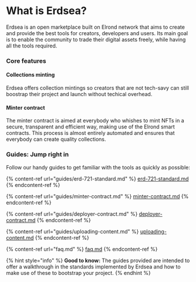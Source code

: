 # What is Erdsea?

Erdsea is an open marketplace built on Elrond network that aims to create and provide the best tools for creators, developers and users. Its main goal is to enable the community to trade their digital assets freely, while having all the tools required.

### Core features

#### Collections minting

Erdsea offers collection mintings so creators that are not tech-savy can still boostrap their project and launch without techical overhead.

#### Minter contract

The minter contract is aimed at everybody who whishes to mint NFTs in a secure, transparent and efficient way, making use of the Elrond smart contracts. This process is almost entirely automated and ensures that everybody can create quality collections.

### Guides: Jump right in

Follow our handy guides to get familiar with the tools as quickly as possible:

{% content-ref url="guides/erd-721-standard.md" %}
[erd-721-standard.md](guides/erd-721-standard.md)
{% endcontent-ref %}

{% content-ref url="guides/minter-contract.md" %}
[minter-contract.md](guides/minter-contract.md)
{% endcontent-ref %}

{% content-ref url="guides/deployer-contract.md" %}
[deployer-contract.md](guides/deployer-contract.md)
{% endcontent-ref %}

{% content-ref url="guides/uploading-content.md" %}
[uploading-content.md](guides/uploading-content.md)
{% endcontent-ref %}

{% content-ref url="faq.md" %}
[faq.md](faq.md)
{% endcontent-ref %}

{% hint style="info" %}
**Good to know:** The guides provided are intended to offer a walkthrough in the standards implemented by Erdsea and how to make use of these to bootstrap your project.
{% endhint %}


